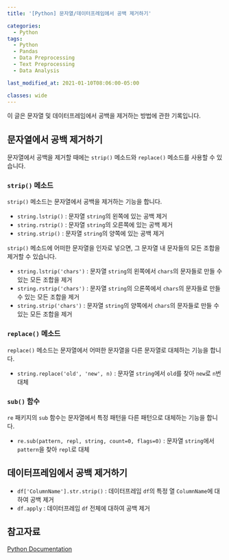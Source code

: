 ```yaml
---
title: '[Python] 문자열/데이터프레임에서 공백 제거하기'

categories:
  - Python
tags:
  - Python
  - Pandas
  - Data Preprocessing
  - Text Preprocessing
  - Data Analysis

last_modified_at: 2021-01-10T08:06:00-05:00

classes: wide
---
```


이 글은 문자열 및 데이터프레임에서 공백을 제거하는 방법에 관한 기록입니다.

## 문자열에서 공백 제거하기

문자열에서 공백을 제거할 때에는 `strip()` 메소드와 `replace()` 메소드를 사용할 수 있습니다.

### `strip()` 메소드

`strip()` 메소드는 문자열에서 공백을 제거하는 기능을 합니다.

- `string.lstrip()` : 문자열 `string`의 왼쪽에 있는 공백 제거
- `string.rstrip()` : 문자열 `string`의 오른쪽에 있는 공백 제거
- `string.strip()` : 문자열 `string`의 양쪽에 있는 공백 제거

`strip()` 메소드에 어떠한 문자열을 인자로 넣으면, 그 문자열 내 문자들의 모든 조합을 제거할 수 있습니다.

- `string.lstrip('chars')` : 문자열 `string`의 왼쪽에서 `chars`의 문자들로 만들 수 있는 모든 조합을 제거
- `string.rstrip('chars')` : 문자열 `string`의 으론쪽에서 `chars`의 문자들로 만들 수 있는 모든 조합을 제거
- `string.strip('chars')` : 문자열 `string`의 양쪽에서 `chars`의 문자들로 만들 수 있는 모든 조합을 제거

### `replace()` 메소드

`replace()` 메소드는 문자열에서 어떠한 문자열을 다른 문자열로 대체하는 기능을 합니다.

- `string.replace('old', 'new', n)` : 문자열 `string`에서 `old`를 찾아 `new`로 `n`번 대체

### `sub()` 함수

`re` 패키지의 `sub` 함수는 문자열에서 특정 패턴을 다른 패턴으로 대체하는 기능을 합니다.

- `re.sub(pattern, repl, string, count=0, flags=0)` : 문자열 `string`에서 `pattern`을 찾아 `repl`로 대체

## 데이터프레임에서 공백 제거하기

- `df['ColumnName'].str.strip()` : 데이터프레임 `df`의 특정 열 `ColumnName`에 대하여 공백 제거
- `df.apply` : 데이터프레임 `df` 전체에 대하여 공백 제거
 
## 참고자료

[Python Documentation](https://docs.python.org/3/library/stdtypes.html)

